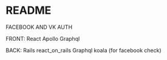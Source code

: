 # README


FACEBOOK AND VK AUTH

FRONT:
  React
  Apollo
  Graphql

BACK:
  Rails
  react_on_rails
  Graphql
  koala (for facebook check)
